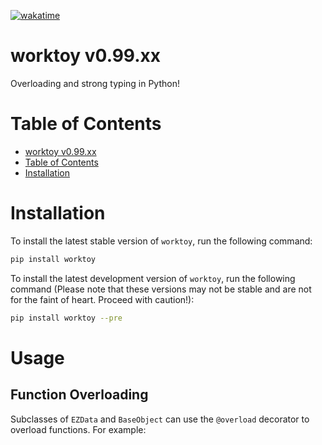 [![wakatime](https://wakatime.com/badge/github/AsgerJon/WorkToy.svg)](https://wakatime.com/badge/github/AsgerJon/WorkToy)

# worktoy v0.99.xx

Overloading and strong typing in Python!

# Table of Contents

- [worktoy v0.99.xx](#worktoy-v099xx)
- [Table of Contents](#table-of-contents)
- [Installation](#installation)

# Installation

To install the latest stable version of `worktoy`, run the following command:

```bash
pip install worktoy
```

To install the latest development version of `worktoy`, run the following
command (Please note that these versions may not be stable and are not
for the faint of heart. Proceed with caution!):

```bash
pip install worktoy --pre
```

# Usage

## Function Overloading

Subclasses of ```EZData``` and ```BaseObject``` can use the
```@overload``` decorator to overload functions. For example:

